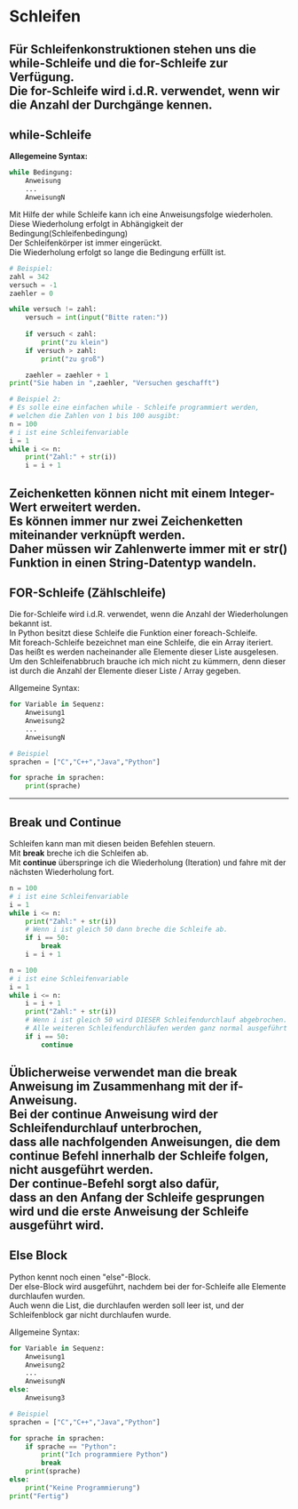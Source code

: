 # Schleifen

Für Schleifenkonstruktionen stehen uns die while-Schleife und die for-Schleife zur Verfügung.  
Die for-Schleife wird i.d.R. verwendet, wenn wir die Anzahl der Durchgänge kennen.  
---
## while-Schleife

**Allegemeine Syntax:** 
```python
while Bedingung:
    Anweisung
    ...
    AnweisungN
```
Mit Hilfe der while Schleife kann ich eine Anweisungsfolge wiederholen.  
Diese Wiederholung erfolgt in Abhängigkeit der Bedingung(Schleifenbedingung)  
Der Schleifenkörper ist immer eingerückt.  
Die Wiederholung erfolgt so lange die Bedingung erfüllt ist.

```python
# Beispiel:
zahl = 342
versuch = -1
zaehler = 0

while versuch != zahl:
    versuch = int(input("Bitte raten:"))
    
    if versuch < zahl:
        print("zu klein")
    if versuch > zahl:
        print("zu groß")

    zaehler = zaehler + 1
print("Sie haben in ",zaehler, "Versuchen geschafft")
```
```python
# Beispiel 2:
# Es solle eine einfachen while - Schleife programmiert werden, 
# welchen die Zahlen von 1 bis 100 ausgibt:
n = 100
# i ist eine Schleifenvariable
i = 1
while i <= n:
    print("Zahl:" + str(i))
    i = i + 1
```
Zeichenketten können nicht mit einem Integer-Wert erweitert werden.  
Es können immer nur zwei Zeichenketten miteinander verknüpft werden.  
Daher müssen wir Zahlenwerte immer mit er str() Funktion in einen String-Datentyp wandeln.
---
## FOR-Schleife (Zählschleife)
Die for-Schleife wird i.d.R. verwendet, wenn die Anzahl der Wiederholungen bekannt ist.  
In Python besitzt diese Schleife die Funktion einer foreach-Schleife.  
Mit foreach-Schleife bezeichnet man eine Schleife, die ein Array iteriert.  
Das heißt es werden nacheinander alle Elemente dieser Liste ausgelesen.  
Um den Schleifenabbruch brauche ich mich nicht zu kümmern, denn dieser ist durch die Anzahl der Elemente dieser Liste / Array gegeben.  

Allgemeine Syntax:
```python
for Variable in Sequenz:
    Anweisung1
    Anweisung2
    ...
    AnweisungN
```

```python
# Beispiel
sprachen = ["C","C++","Java","Python"]

for sprache in sprachen:
    print(sprache)
```
---
## Break und Continue
Schleifen kann man mit diesen beiden Befehlen steuern.  
Mit **break** breche ich die Schleifen ab.  
Mit **continue** überspringe ich die Wiederholung (Iteration) und fahre mit der nächsten Wiederholung fort.
```python
n = 100
# i ist eine Schleifenvariable
i = 1
while i <= n:
    print("Zahl:" + str(i))
    # Wenn i ist gleich 50 dann breche die Schleife ab.
    if i == 50:
        break
    i = i + 1
```
```python
n = 100
# i ist eine Schleifenvariable
i = 1
while i <= n:
    i = i + 1
    print("Zahl:" + str(i))
    # Wenn i ist gleich 50 wird DIESER Schleifendurchlauf abgebrochen.
    # Alle weiteren Schleifendurchläufen werden ganz normal ausgeführt
    if i == 50:
        continue    
```
Üblicherweise verwendet man die break Anweisung im Zusammenhang mit der if-Anweisung.  
Bei der continue Anweisung wird der Schleifendurchlauf unterbrochen,  
dass alle nachfolgenden Anweisungen, die dem continue Befehl innerhalb der Schleife folgen, nicht ausgeführt werden.  
Der continue-Befehl sorgt also dafür,  
dass an den Anfang der Schleife gesprungen wird und die erste Anweisung der Schleife ausgeführt wird.  
---
## Else Block
Python kennt noch einen "else"-Block.  
Der else-Block wird ausgeführt, nachdem bei der for-Schleife alle Elemente durchlaufen wurden.  
Auch wenn die List, die durchlaufen werden soll leer ist, und der Schleifenblock gar nicht durchlaufen wurde.  

Allgemeine Syntax:
```python
for Variable in Sequenz:
    Anweisung1
    Anweisung2
    ...
    AnweisungN
else:
    Anweisung3
```

```python
# Beispiel
sprachen = ["C","C++","Java","Python"]

for sprache in sprachen:
    if sprache == "Python":
        print("Ich programmiere Python")
        break
    print(sprache)
else:
    print("Keine Programmierung")
print("Fertig")
```
